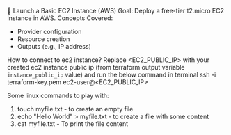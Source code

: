🚀 Launch a Basic EC2 Instance (AWS)
Goal: Deploy a free-tier t2.micro EC2 instance in AWS.
Concepts Covered:
- Provider configuration
- Resource creation
- Outputs (e.g., IP address)

How to connect to ec2 instance?
Replace <EC2_PUBLIC_IP> with your created ec2 instance public ip (from terraform output variable `instance_public_ip` value) and run the below command in terminal
ssh -i terraform-key.pem ec2-user@<EC2_PUBLIC_IP>

Some linux commands to play with:
1. touch myfile.txt - to create an empty file
2. echo "Hello World" > myfile.txt - to create a file with some content
3. cat myfile.txt - To print the file content